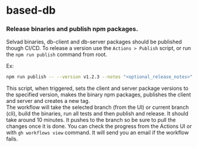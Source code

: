 # based-db

### Release binaries and publish npm packages.

Selvad binaries, db-client and db-server packages should be published though CI/CD.
To release a version use the `Actions > Publish` script, or run the `npm run publish` command from root.

Ex:
```bash
npm run publish -- --version v1.2.3 --notes "<optional_release_notes>"
````

This script, when triggered, sets the client and server package versions to the specified version, makes the binary npm packages, publishes the client and server and creates a new tag.  
The workflow will take the selected branch (from the UI) or current branch (cli), build the binaries, run all tests and then publish and release. It should take around 10 minutes. It pushes to the branch so be sure to pull the changes once it is done.
You can check the progress from the Actions UI or with `gh workflows view` command. It will send you an email if the workflow fails.
